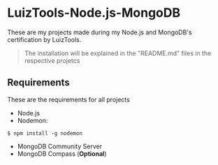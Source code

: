# LuizTools-Node.js-MongoDB
These are my projects made during my Node.js and MongoDB's certification by LuizTools.

> The installation will be explained in the "README.md" files in the respective projetcs

## Requirements
These are the requirements for all projects
- Node.js
- Nodemon:
```
$ npm install -g nodemon
```
- MongoDB Community Server
- MongoDB Compass (**Optional**)

